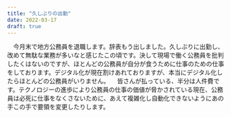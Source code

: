 ```yaml
---
title: "久しぶりの出勤"
date: 2022-03-17
draft: true
---
```


　今月末で地方公務員を退職します。辞表もう出しました。久しぶりに出勤し、改めて無駄な業務が多いなと感じたこの頃です。決して現場で働く公務員を批判したくはないのですが、ほとんどの公務員が自分が食うために仕事のための仕事をしております。デジタル化が現在割けあれておりますが、本当にデジタル化したらほとんどの公務員がいりません。
　皆さんが払っている、半分は人件費です。テクノロジーの進歩により公務員の仕事の価値が脅かされている現在、公務員は必死に仕事をなくさないために、あえて複雑化し自動化できないようにあの手この手で要領を変更したりします。
　
